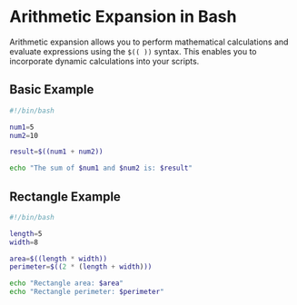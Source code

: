 # Arithmetic Expansion in Bash

Arithmetic expansion allows you to perform mathematical calculations and evaluate expressions using the `$(( ))` syntax. This enables you to incorporate dynamic calculations into your scripts.

## Basic Example

```bash
#!/bin/bash

num1=5
num2=10

result=$((num1 + num2))

echo "The sum of $num1 and $num2 is: $result"
```

## Rectangle Example

```bash
#!/bin/bash

length=5
width=8

area=$((length * width))
perimeter=$((2 * (length + width)))

echo "Rectangle area: $area"
echo "Rectangle perimeter: $perimeter"
```

